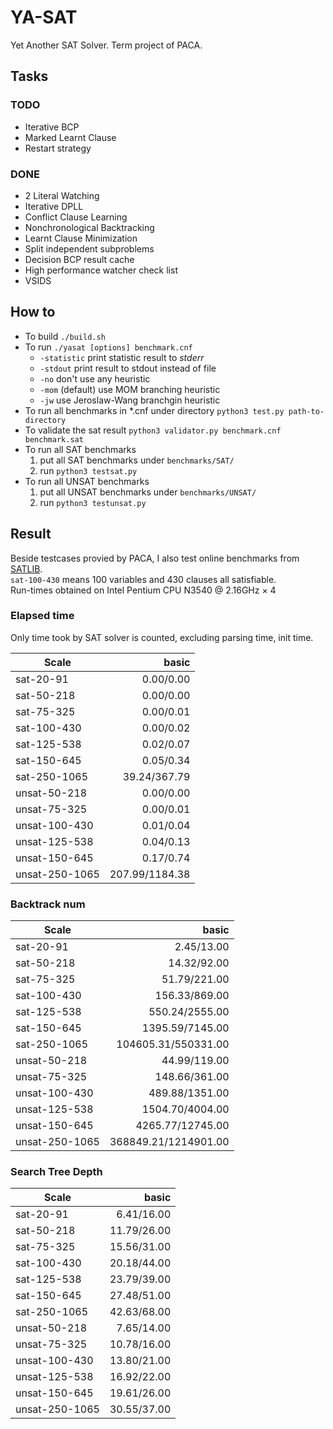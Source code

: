 # YA-SAT
Yet Another SAT Solver. Term project of PACA.


## Tasks

### TODO
- Iterative BCP
- Marked Learnt Clause
- Restart strategy

### DONE
- 2 Literal Watching
- Iterative DPLL
- Conflict Clause Learning
- Nonchronological Backtracking
- Learnt Clause Minimization
- Split independent subproblems
- Decision BCP result cache
- High performance watcher check list
- VSIDS


## How to
- To build `./build.sh`  
- To run `./yasat [options] benchmark.cnf`  
    - `-statistic` print statistic result to _stderr_  
    - `-stdout` print result to stdout instead of file  
    - `-no` don't use any heuristic  
    - `-mom` (default) use MOM branching heuristic  
    - `-jw` use Jeroslaw-Wang branchgin heuristic
- To run all benchmarks in *.cnf under directory `python3 test.py path-to-directory`  
- To validate the sat result `python3 validator.py benchmark.cnf benchmark.sat`  
- To run all SAT benchmarks  
    1. put all SAT benchmarks under `benchmarks/SAT/`  
    2. run `python3 testsat.py`  
- To run all UNSAT benchmarks  
    1. put all UNSAT benchmarks under `benchmarks/UNSAT/`
    2. run `python3 testunsat.py`

## Result
Beside testcases provied by PACA, I also test online benchmarks from [SATLIB](http://www.cs.ubc.ca/~hoos/SATLIB/benchm.html).  
`sat-100-430` means 100 variables and 430 clauses all satisfiable.  
Run-times obtained on Intel Pentium CPU N3540 @ 2.16GHz × 4

### Elapsed time
Only time took by SAT solver is counted, excluding parsing time, init time.  

| Scale          |          basic |
| -------------- | -------------: |
| sat-20-91      |      0.00/0.00 |
| sat-50-218     |      0.00/0.00 |
| sat-75-325     |      0.00/0.01 |
| sat-100-430    |      0.00/0.02 |
| sat-125-538    |      0.02/0.07 |
| sat-150-645    |      0.05/0.34 |
| sat-250-1065   |   39.24/367.79 |
| unsat-50-218   |      0.00/0.00 |
| unsat-75-325   |      0.00/0.01 |
| unsat-100-430  |      0.01/0.04 |
| unsat-125-538  |      0.04/0.13 |
| unsat-150-645  |      0.17/0.74 |
| unsat-250-1065 | 207.99/1184.38 |


### Backtrack num
| Scale          |                basic |
| -------------- | -------------------: |
| sat-20-91      |           2.45/13.00 |
| sat-50-218     |          14.32/92.00 |
| sat-75-325     |         51.79/221.00 |
| sat-100-430    |        156.33/869.00 |
| sat-125-538    |       550.24/2555.00 |
| sat-150-645    |      1395.59/7145.00 |
| sat-250-1065   |  104605.31/550331.00 |
| unsat-50-218   |         44.99/119.00 |
| unsat-75-325   |        148.66/361.00 |
| unsat-100-430  |       489.88/1351.00 |
| unsat-125-538  |      1504.70/4004.00 |
| unsat-150-645  |     4265.77/12745.00 |
| unsat-250-1065 | 368849.21/1214901.00 |


### Search Tree Depth
| Scale          |       basic |
| -------------- | ----------: |
| sat-20-91      |  6.41/16.00 |
| sat-50-218     | 11.79/26.00 |
| sat-75-325     | 15.56/31.00 |
| sat-100-430    | 20.18/44.00 |
| sat-125-538    | 23.79/39.00 |
| sat-150-645    | 27.48/51.00 |
| sat-250-1065   | 42.63/68.00 |
| unsat-50-218   |  7.65/14.00 |
| unsat-75-325   | 10.78/16.00 |
| unsat-100-430  | 13.80/21.00 |
| unsat-125-538  | 16.92/22.00 |
| unsat-150-645  | 19.61/26.00 |
| unsat-250-1065 | 30.55/37.00 |
